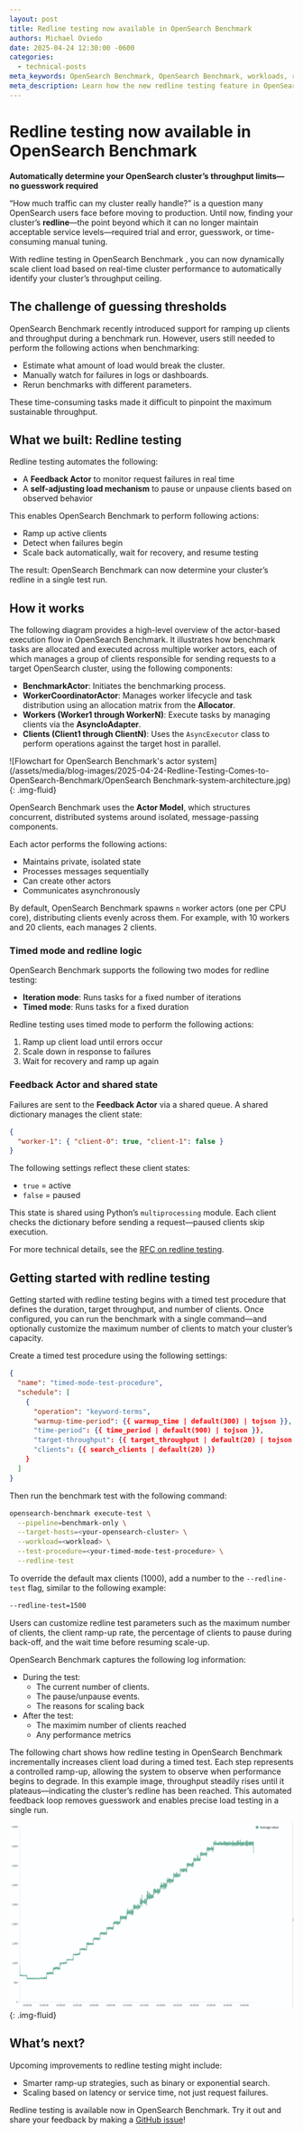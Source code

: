 ```yaml
---
layout: post
title: Redline testing now available in OpenSearch Benchmark
authors: Michael Oviedo
date: 2025-04-24 12:30:00 -0600
categories:
  - technical-posts
meta_keywords: OpenSearch Benchmark, OpenSearch Benchmark, workloads, redline testing
meta_description: Learn how the new redline testing feature in OpenSearch Benchmark helps you automatically determine the maximum throughput your cluster can handle—no guesswork required.
---
```


# Redline testing now available in OpenSearch Benchmark

**Automatically determine your OpenSearch cluster’s throughput limits—no guesswork required**

“How much traffic can my cluster really handle?” is a question many OpenSearch users face before moving to production. Until now, finding your cluster’s **redline**—the point beyond which it can no longer maintain acceptable service levels—required trial and error, guesswork, or time-consuming manual tuning.

With redline testing in OpenSearch Benchmark , you can now dynamically scale client load based on real-time cluster performance to automatically identify your cluster’s throughput ceiling.


## The challenge of guessing thresholds

OpenSearch Benchmark recently introduced support for ramping up clients and throughput during a benchmark run. However, users still needed to perform the following actions when benchmarking:

- Estimate what amount of load would break the cluster.  
- Manually watch for failures in logs or dashboards.  
- Rerun benchmarks with different parameters.  

These time-consuming tasks made it difficult to pinpoint the maximum sustainable throughput.

## What we built: Redline testing

Redline testing automates the following:

- A **Feedback Actor** to monitor request failures in real time  
- A **self-adjusting load mechanism** to pause or unpause clients based on observed behavior  

This enables OpenSearch Benchmark to perform following actions:

- Ramp up active clients  
- Detect when failures begin  
- Scale back automatically, wait for recovery, and resume testing  

The result: OpenSearch Benchmark can now determine your cluster’s redline in a single test run.

## How it works

The following diagram provides a high-level overview of the actor-based execution flow in OpenSearch Benchmark. It illustrates how benchmark tasks are allocated and executed across multiple worker actors, each of which manages a group of clients responsible for sending requests to a target OpenSearch cluster, using the following components:

- **BenchmarkActor**: Initiates the benchmarking process.  
- **WorkerCoordinatorActor**: Manages worker lifecycle and task distribution using an allocation matrix from the **Allocator**.  
- **Workers (Worker1 through WorkerN)**: Execute tasks by managing clients via the **AsyncIoAdapter**.  
- **Clients (Client1 through ClientN)**: Uses the `AsyncExecutor` class to perform operations against the target host in parallel.  

![Flowchart for OpenSearch Benchmark's actor system](/assets/media/blog-images/2025-04-24-Redline-Testing-Comes-to-OpenSearch-Benchmark/OpenSearch Benchmark-system-architecture.jpg){: .img-fluid}

OpenSearch Benchmark uses the **Actor Model**, which structures concurrent, distributed systems around isolated, message-passing components.

Each actor performs the following actions:

- Maintains private, isolated state  
- Processes messages sequentially  
- Can create other actors  
- Communicates asynchronously  

By default, OpenSearch Benchmark spawns `n` worker actors (one per CPU core), distributing clients evenly across them. For example, with 10 workers and 20 clients, each manages 2 clients.
 

### Timed mode and redline logic

OpenSearch Benchmark supports the following two modes for redline testing:

- **Iteration mode**: Runs tasks for a fixed number of iterations  
- **Timed mode**: Runs tasks for a fixed duration  

Redline testing uses timed mode to perform the following actions:

1. Ramp up client load until errors occur  
2. Scale down in response to failures  
3. Wait for recovery and ramp up again  

### Feedback Actor and shared state

Failures are sent to the **Feedback Actor** via a shared queue. A shared dictionary manages the client state:

```json
{
  "worker-1": { "client-0": true, "client-1": false }
}
```

The following settings reflect these client states: 

- `true` = active  
- `false` = paused  

This state is shared using Python’s `multiprocessing` module. Each client checks the dictionary before sending a request—paused clients skip execution.

For more technical details, see the [RFC on redline testing](https://github.com/opensearch-project/opensearch-benchmark/issues/785#issue-2898221524).

## Getting started with redline testing

Getting started with redline testing begins with a timed test procedure that defines the duration, target throughput, and number of clients. Once configured, you can run the benchmark with a single command—and optionally customize the maximum number of clients to match your cluster’s capacity.

Create a timed test procedure using the following settings:

```json
{
  "name": "timed-mode-test-procedure",
  "schedule": [
    {
      "operation": "keyword-terms",
      "warmup-time-period": {{ warmup_time | default(300) | tojson }},
      "time-period": {{ time_period | default(900) | tojson }},
      "target-throughput": {{ target_throughput | default(20) | tojson }},
      "clients": {{ search_clients | default(20) }}
    }
  ]
}
```

Then run the benchmark test with the following command:

```bash
opensearch-benchmark execute-test \
  --pipeline=benchmark-only \
  --target-hosts=<your-opensearch-cluster> \
  --workload=<workload> \
  --test-procedure=<your-timed-mode-test-procedure> \
  --redline-test
```

To override the default max clients (1000), add a number to the `--redline-test` flag, similar to the following example:

```bash
--redline-test=1500
```

Users can customize redline test parameters such as the maximum number of clients, the client ramp-up rate, the percentage of clients to pause during back-off, and the wait time before resuming scale-up.

OpenSearch Benchmark captures the following log information:
- During the test:
  - The current number of clients.
  - The pause/unpause events.
  - The reasons for scaling back
- After the test:
  - The maximim number of clients reached
  - Any performance metrics


The following chart shows how redline testing in OpenSearch Benchmark incrementally increases client load during a timed test. Each step represents a controlled ramp-up, allowing the system to observe when performance begins to degrade. In this example image, throughput steadily rises until it plateaus—indicating the cluster’s redline has been reached. This automated feedback loop removes guesswork and enables precise load testing in a single run.


![Latency over time](/assets/media/blog-images/2025-04-24-Redline-Testing-Comes-to-OpenSearch-Benchmark/dashboards-latency-over-time.png){: .img-fluid}

## What’s next?

Upcoming improvements to redline testing might include:

- Smarter ramp-up strategies, such as binary or exponential search.  
- Scaling based on latency or service time, not just request failures.  

Redline testing is available now in OpenSearch Benchmark. Try it out and share your feedback by making a [GitHub issue](https://github.com/opensearch-project/OpenSearch-Benchmark/issues)!
